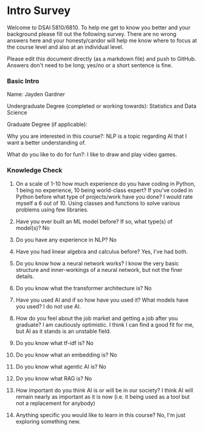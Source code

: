 # Intro Survey

Welcome to DSAI 5810/6810. To help me get to know you better and your background please fill out the following survey. 
There are no wrong answers here and your honesty/candor will 
help me know where to focus at the course level and also at an individual level.

Please edit this document directly (as a markdown file) and push to GitHub. Answers don't need to be long; yes/no or a short sentence is fine.


### Basic Intro

Name: Jayden Gardner

Undergraduate Degree (completed or working towards): Statistics and Data Science

Graduate Degree (if applicable):

Why you are interested in this course?: NLP is a topic regarding AI that I want a better understanding of.

What do you like to do for fun?: I like to draw and play video games.



### Knowledge Check

1. On a scale of 1-10 how much experience do you have coding in Python, 1 being no experience, 10 being world-class expert?
If you've coded in Python before what type of projects/work have you done? I would rate myself a 6 out of 10. Using classes and functions to solve various problems using few libraries.

2. Have you ever built an ML model before? If so, what type(s) of model(s)? No

3. Do you have any experience in NLP? No

4. Have you had linear algebra and calculus before? Yes, I've had both.

5. Do you know how a neural network works? I know the very basic structure and inner-workings of a neural network, but not the finer details.

6. Do you know what the transformer architecture is? No

7. Have you used AI and if so how have you used it? What models have you used? I do not use AI.

8. How do you feel about the job market and getting a job after you graduate? I am cautiously optimistic. I think I can find a good fit for me, but AI as it stands is an unstable field.

9. Do you know what tf-idf is? No

10. Do you know what an embedding is? No

11. Do you know what agentic AI is? No

12. Do you know what RAG is? No

13. How important do you think AI is or will be in our society? I think AI will remain nearly as important as it is now (i.e. it being used as a tool but not a replacement for anybody)

14. Anything specific you would like to learn in this course? No, I'm just exploring something new.

